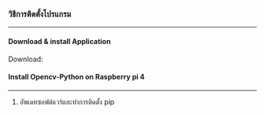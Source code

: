 ### วิธีการติดตั้งโปรแกรม
----------
#### Download & install Application
Download:
#### Install Opencv-Python on Raspberry pi 4 
----------
 1. อัพเดทซอฟต์แวร์และทำการติดตั้ง pip
